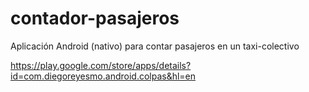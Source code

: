 # contador-pasajeros
Aplicación Android (nativo) para contar pasajeros en un taxi-colectivo

https://play.google.com/store/apps/details?id=com.diegoreyesmo.android.colpas&hl=en

